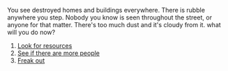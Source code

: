 You see destroyed homes and buildings everywhere. There is rubble anywhere you step. Nobody you know is seen throughout the street, or anyone for that matter. There's too much dust and it's cloudy from it. what will you do now?

1. [Look for resources](resources.md)
2. [See if there are more people](people.md)
3. [Freak out](freak-out.md)
